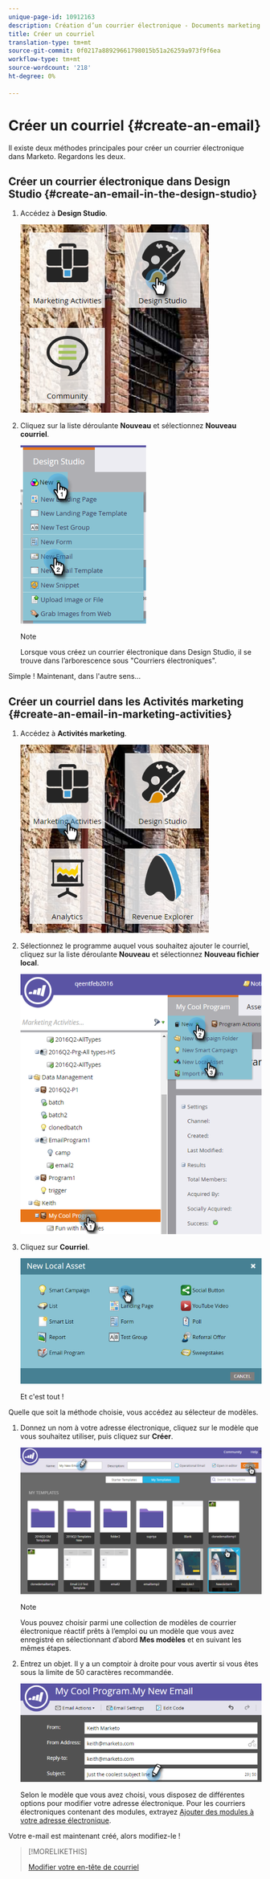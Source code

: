 ```yaml
---
unique-page-id: 10912163
description: Création d’un courrier électronique - Documents marketing - Documentation du produit
title: Créer un courriel
translation-type: tm+mt
source-git-commit: 0f0217a88929661798015b51a26259a973f9f6ea
workflow-type: tm+mt
source-wordcount: '218'
ht-degree: 0%

---
```



# Créer un courriel {#create-an-email}

Il existe deux méthodes principales pour créer un courrier électronique dans Marketo. Regardons les deux.

## Créer un courrier électronique dans Design Studio {#create-an-email-in-the-design-studio}

1. Accédez à **Design Studio**.

   ![](assets/one-4.png)

1. Cliquez sur la liste déroulante **Nouveau** et sélectionnez **Nouveau courriel**.

   ![](assets/two-4.png)

   >[!NOTE]
   >
   >Lorsque vous créez un courrier électronique dans Design Studio, il se trouve dans l’arborescence sous &quot;Courriers électroniques&quot;.

Simple ! Maintenant, dans l&#39;autre sens...

## Créer un courriel dans les Activités marketing {#create-an-email-in-marketing-activities}

1. Accédez à **Activités marketing**.

   ![](assets/three-3.png)

1. Sélectionnez le programme auquel vous souhaitez ajouter le courriel, cliquez sur la liste déroulante **Nouveau** et sélectionnez **Nouveau fichier local**.

   ![](assets/four-3.png)

1. Cliquez sur **Courriel**.

   ![](assets/five-2.png)

   Et c&#39;est tout !

Quelle que soit la méthode choisie, vous accédez au sélecteur de modèles.

1. Donnez un nom à votre adresse électronique, cliquez sur le modèle que vous souhaitez utiliser, puis cliquez sur **Créer**.

   ![](assets/six-2.png)

   >[!NOTE]
   >
   >Vous pouvez choisir parmi une collection de modèles de courrier électronique réactif prêts à l’emploi ou un modèle que vous avez enregistré en sélectionnant d’abord **Mes modèles** et en suivant les mêmes étapes.

1. Entrez un objet. Il y a un comptoir à droite pour vous avertir si vous êtes sous la limite de 50 caractères recommandée.

   ![](assets/seven-1.png)

   Selon le modèle que vous avez choisi, vous disposez de différentes options pour modifier votre adresse électronique. Pour les courriers électroniques contenant des modules, extrayez [Ajouter des modules à votre adresse électronique](/help/marketo/product-docs/email-marketing/general/email-editor-2/add-modules-to-your-email.md).

Votre e-mail est maintenant créé, alors modifiez-le !

>[!MORELIKETHIS]
>
>[Modifier votre en-tête de courriel](/help/marketo/product-docs/email-marketing/general/creating-an-email/edit-your-email-header.md)

